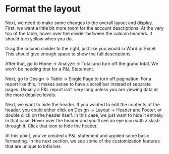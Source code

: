 # Format the layout

Next, we need to make some changes to the overall layout and display. First, we want a little bit more room for the account descriptions. At the very top of the table, hover over the divider between the column headers. It should turn yellow when you do.

Drag the column divider to the right, just like you would in Word or Excel. This should give enough space to show the full descriptions.

After that, go to Home -> Analyze -> Total and turn off the grand total. We won’t be needing that for a P\&L Statement.

Next, go to Design -> Table -> Single Page to turn off pagination. For a report like this, it makes sense to have a scroll bar instead of separate pages. Usually a P\&L report isn’t very long unless you are viewing data at the more detailed levels.

Next, we want to hide the header. If you wanted to edit the contents of the header, you could either click on Design -> Layout -> Header and Footer, or double click on the header itself. In this case, we just want to hide it entirely. In that case, Hover over the header and you’ll see an eye icon with a slash through it. Click that icon to hide the header.

At this point, you’ve created a P\&L statement and applied some basic formatting. In the next section, we see some of the customization features that are unique to Inforiver.
